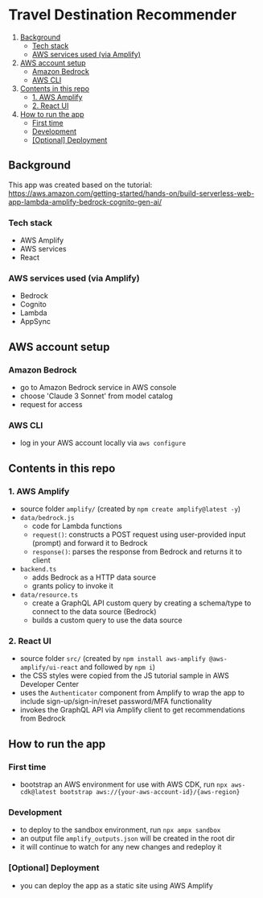# Travel Destination Recommender

1. [Background](#background)
   - [Tech stack](#tech-stack)
   - [AWS services used (via Amplify)](#aws-services-used-via-amplify)
2. [AWS account setup](#aws-account-setup)
   - [Amazon Bedrock](#amazon-bedrock)
   - [AWS CLI](#aws-cli)
3. [Contents in this repo](#contents-in-this-repo)
   - [1. AWS Amplify](#1-aws-amplify)
   - [2. React UI](#2-react-ui)
4. [How to run the app](#how-to-run-the-app)
   - [First time](#first-time)
   - [Development](#development)
   - [[Optional] Deployment](#optional-deployment)

## Background

This app was created based on the tutorial:  
https://aws.amazon.com/getting-started/hands-on/build-serverless-web-app-lambda-amplify-bedrock-cognito-gen-ai/

### Tech stack

- AWS Amplify
- AWS services
- React

### AWS services used (via Amplify)

- Bedrock
- Cognito
- Lambda
- AppSync

## AWS account setup

### Amazon Bedrock

- go to Amazon Bedrock service in AWS console
- choose 'Claude 3 Sonnet' from model catalog
- request for access

### AWS CLI

- log in your AWS account locally via `aws configure`

## Contents in this repo

### 1. AWS Amplify

- source folder `amplify/` (created by `npm create amplify@latest -y`)
- `data/bedrock.js`
  - code for Lambda functions
  - `request()`: constructs a POST request using user-provided input (prompt) and forward it to Bedrock
  - `response()`: parses the response from Bedrock and returns it to client
- `backend.ts`
  - adds Bedrock as a HTTP data source
  - grants policy to invoke it
- `data/resource.ts`
  - create a GraphQL API custom query by creating a schema/type to connect to the data source (Bedrock)
  - builds a custom query to use the data source

### 2. React UI

- source folder `src/` (created by `npm install aws-amplify @aws-amplify/ui-react` and followed by `npm i`)
- the CSS styles were copied from the JS tutorial sample in AWS Developer Center
- uses the `Authenticator` component from Amplify to wrap the app to include sign-up/sign-in/reset password/MFA functionality
- invokes the GraphQL API via Amplify client to get recommendations from Bedrock

## How to run the app

### First time

- bootstrap an AWS environment for use with AWS CDK, run `npx aws-cdk@latest bootstrap aws://{your-aws-account-id}/{aws-region}`

### Development

- to deploy to the sandbox environment, run `npx ampx sandbox`
- an output file `amplify_outputs.json` will be created in the root dir
- it will continue to watch for any new changes and redeploy it

### [Optional] Deployment

- you can deploy the app as a static site using AWS Amplify
